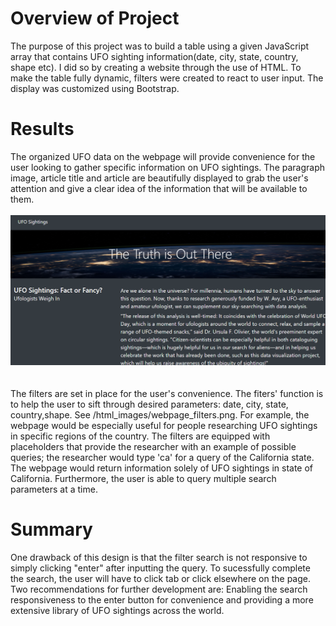 
# Overview of Project

   The purpose of this project was to build a table using a given JavaScript array that contains 
  UFO sighting information(date, city, state, country, shape etc). I did so by creating a website 
  through the use of HTML. To make the table fully dynamic, filters were created to react to 
  user input. The display was customized using Bootstrap. 

# Results 

   The organized UFO data on the webpage will provide convenience for the user looking to gather specific 
  information on UFO sightings. The paragraph image, article title and article are beautifully displayed 
  to grab the user's attention and give a clear idea of the information that will be available to them. 
<br><br>
![](https://github.com/dernae/UFOs/blob/main/html_images/webpage_top.png)<br>
<br><br>
    The filters are set in place for the user's convenience. The fiters' function is to help the user to 
  sift through desired parameters: date, city, state, country,shape. See /html_images/webpage_filters.png. 
  For example, the webpage would be especially useful for people researching UFO sightings in specific 
  regions of the country. The filters are equipped with placeholders that provide the researcher with an example 
  of possible queries; the researcher would type 'ca' for a query of the California state. The webpage would
  return information solely of UFO sightings in state of California. Furthermore, the user is able to query
  multiple search parameters at a time. 
  
  # Summary 
  
   One drawback of this design is that the filter search is not responsive to simply clicking "enter" after 
  inputting the query. To sucessfully complete the search, the user will have to click tab or click 
  elsewhere on the page. 
    Two recommendations for further development are: Enabling the search responsiveness to the enter button 
  for convenience and providing a more extensive library of UFO sightings across the world. 
